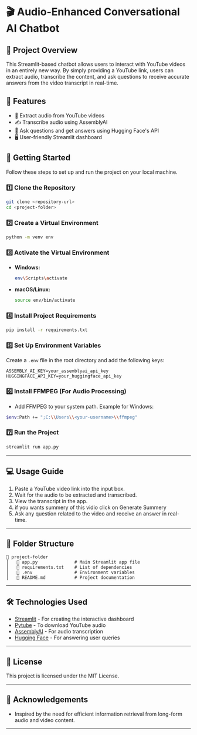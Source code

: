 # 🎬 Audio-Enhanced Conversational AI Chatbot

## 📌 Project Overview
This Streamlit-based chatbot allows users to interact with YouTube videos in an entirely new way. By simply providing a YouTube link, users can extract audio, transcribe the content, and ask questions to receive accurate answers from the video transcript in real-time.

## 🔧 Features
- 🎥 Extract audio from YouTube videos
- ✍️ Transcribe audio using AssemblyAI
- 🤖 Ask questions and get answers using Hugging Face's API
- 🖥️ User-friendly Streamlit dashboard

## 🚀 Getting Started
Follow these steps to set up and run the project on your local machine.

### 1️⃣ Clone the Repository
```bash
git clone <repository-url>
cd <project-folder>
```

### 2️⃣ Create a Virtual Environment
```bash
python -m venv env
```

### 3️⃣ Activate the Virtual Environment
- **Windows:**
  ```bash
  env\Scripts\activate
  ```
- **macOS/Linux:**
  ```bash
  source env/bin/activate
  ```

### 4️⃣ Install Project Requirements
```bash
pip install -r requirements.txt
```

### 5️⃣ Set Up Environment Variables
Create a `.env` file in the root directory and add the following keys:

```
ASSEMBLY_AI_KEY=your_assemblyai_api_key
HUGGINGFACE_API_KEY=your_huggingface_api_key
```

### 6️⃣ Install FFMPEG (For Audio Processing)
- Add FFMPEG to your system path. Example for Windows:
```bash
$env:Path += ";C:\\Users\\<your-username>\\ffmpeg"
```

### 7️⃣ Run the Project
```bash
streamlit run app.py
```

---

## 💻 Usage Guide
1. Paste a YouTube video link into the input box.
2. Wait for the audio to be extracted and transcribed.
3. View the transcript in the app.
4. if you wants summery of this vidio click on Generate Summery
5. Ask any question related to the video and receive an answer in real-time.

---

## 📂 Folder Structure
```
📁 project-folder
│   📄 app.py              # Main Streamlit app file
│   📄 requirements.txt    # List of dependencies
│   📄 .env                # Environment variables
│   📄 README.md           # Project documentation
```

---

## 🛠️ Technologies Used
- [Streamlit](https://streamlit.io/) - For creating the interactive dashboard
- [Pytube](https://pytube.io/en/latest/) - To download YouTube audio
- [AssemblyAI](https://www.assemblyai.com/) - For audio transcription
- [Hugging Face](https://huggingface.co/) - For answering user queries

---

## 📄 License
This project is licensed under the MIT License.

---

## 🙌 Acknowledgements
- Inspired by the need for efficient information retrieval from long-form audio and video content.

---

